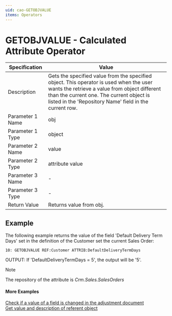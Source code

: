 ```yaml
---
uid: cao-GETOBJVALUE
items: Operators
---
```


# GETOBJVALUE - Calculated Attribute Operator

| Specification| Value|
| ---- | ----- |
| Description| Gets the specified value from the specified object. This operator is used when the user wants the retrieve a value from object different than the current one. The current object is listed in the 'Repository Name' field in the current row.|
| Parameter 1 Name| obj |
| Parameter 1 Type| object |
| Parameter 2 Name| value |
| Parameter 2 Type| attribute value |
| Parameter 3 Name| - |
| Parameter 3 Type| - |
| Return Value| Returns value from obj. |


## Example

The following example returns the value of the field 'Default Delivery Term Days' set in the definition of the Customer set the current Sales Order:
```
10: GETOBJVALUE REF:Customer ATTRIB:DefaultDeliveryTermDays
```
OUTPUT: If 'DefaultDeliveryTermDays = 5', the output will be '5'.

> [!NOTE]
> The repository of the attribute is *Crm.Sales.SalesOrders*

#### More Examples
[Check if a value of a field is changed in the adjustment document](../examples/check-if-field-is-changed-in-adjustment.md)
<br/>[Get value and description of referent object](../examples/get-value-and-description-of-referent-object.md)
